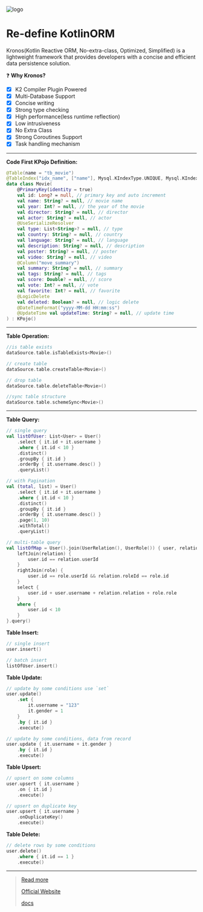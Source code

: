 ![logo](https://cdn.leinbo.com/assets/images/kronos/logo_dark.png)

# Re-define KotlinORM

Kronos(Kotlin Reactive ORM, No-extra-class, Optimized, Simplified) is a lightweight framework that provides developers
with a concise and efficient data persistence solution.

❓ **Why Kronos?**

- [x] K2 Compiler Plugin Powered
- [x] Multi-Database Support
- [x] Concise writing
- [x] Strong type checking
- [x] High performance(less runtime reflection)
- [x] Low intrusiveness
- [x] No Extra Class
- [x] Strong Coroutines Support
- [x] Task handling mechanism

-------
**Code First KPojo Definition:**

```kotlin
@Table(name = "tb_movie")
@TableIndex("idx_name", ["name"], Mysql.KIndexType.UNIQUE, Mysql.KIndexMethod.BTREE)
data class Movie(
    @PrimaryKey(identity = true)
    val id: Long? = null, // primary key and auto increment
    val name: String? = null, // movie name
    val year: Int? = null, // the year of the movie
    val director: String? = null, // director
    val actor: String? = null, // actor
    @UseSerializeResolver
    val type: List<String>? = null, // type
    val country: String? = null, // country
    val language: String? = null, // language
    val description: String? = null, // description
    val poster: String? = null, // poster
    val video: String? = null, // video
    @Column("move_summary")
    val summary: String? = null, // summary
    val tags: String? = null, // tags
    val score: Double? = null, // score
    val vote: Int? = null, // vote
    val favorite: Int? = null, // favorite
    @LogicDelete
    val deleted: Boolean? = null, // logic delete
    @DateTimeFormat("yyyy-MM-dd HH:mm:ss")
    @UpdateTime val updateTime: String? = null, // update time
) : KPojo()
```

------
**Table Operation:**

```kotlin
//is table exists
dataSource.table.isTableExists<Movie>()

// create table
dataSource.table.createTable<Movie>()

// drop table
dataSource.table.deleteTable<Movie>()

//sync table structure
dataSource.table.schemeSync<Movie>()
```

------
**Table Query:**

```kotlin
// single query
val listOfUser: List<User> = User()
    .select { it.id + it.username }
    .where { it.id < 10 }
    .distinct()
    .groupBy { it.id }
    .orderBy { it.username.desc() }
    .queryList()

// with Pagination
val (total, list) = User()
    .select { it.id + it.username }
    .where { it.id < 10 }
    .distinct()
    .groupBy { it.id }
    .orderBy { it.username.desc() }
    .page(1, 10)
    .withTotal()
    .queryList()

// multi-table query
val listOfMap = User().join(UserRelation(), UserRole()) { user, relation, role ->
    leftJoin(relation) {
        user.id == relation.userId
    }
    rightJoin(role) {
        user.id == role.userId && relation.roleId == role.id
    }
    select {
        user.id + user.username + relation.relation + role.role
    }
    where {
        user.id < 10
    }
}.query()
```

**Table Insert:**

```kotlin
// single insert
user.insert()

// batch insert
listOfUser.insert()
```

**Table Update:**

```kotlin
// update by some conditions use `set`
user.update()
    .set {
        it.username = "123"
        it.gender = 1
    }
    .by { it.id }
    .execute()

// update by some conditions, data from record
user.update { it.username + it.gender }
    .by { it.id }
    .execute()
```

**Table Upsert:**

```kotlin
// upsert on some columns
user.upsert { it.username }
    .on { it.id }
    .execute()

// upsert on duplicate key
user.upsert { it.username }
    .onDuplicateKey()
    .execute()
```

**Table Delete:**

```kotlin
// delete rows by some conditions
user.delete()
    .where { it.id == 1 }
    .execute()
```

------
> [Read more](https://kotoframework.com/#v2)
>
> [Official Website](https://kronos-orm.fun)
>
> [docs](https://kotlinorm.com/docs/)